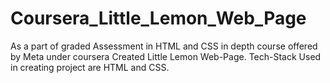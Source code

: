 # Coursera_Little_Lemon_Web_Page
As a part of graded Assessment in HTML and CSS in depth course offered by Meta under coursera Created Little Lemon Web-Page.
Tech-Stack Used in creating project are HTML and CSS.

